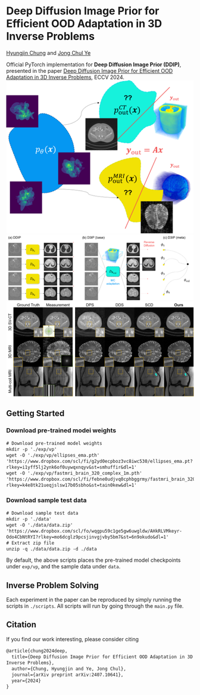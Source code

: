# Deep Diffusion Image Prior for Efficient OOD Adaptation in 3D Inverse Problems

[Hyungjin Chung](https://www.hj-chung.com/) and [Jong Chul Ye](https://bispl.weebly.com/professor.html)  

Official PyTorch implementation for **Deep Diffusion Image Prior (DDIP)**, presented in the paper [Deep Diffusion Image Prior for Efficient OOD Adaptation in 3D Inverse Problems](https://arxiv.org/abs/2303.05754), ECCV 2024.
![problem_setting](./figs/problem_setting.png)
![concept](./figs/concept.png)
![main_results](./figs/main_results.png)

## Getting Started

### Download pre-trained modei weights

```
# Download pre-trained model weights
mkdir -p './exp/vp'
wget -O './exp/vp/ellipses_ema.pth' 'https://www.dropbox.com/scl/fi/g2yd0ecpboz3vc8iwc530/ellipses_ema.pt?rlkey=i1yff5lj2ynk6of0uywqxnqyv&st=smhuffir&dl=1'
wget -O './exp/vp/fastmri_brain_320_complex_1m.pth' 'https://www.dropbox.com/scl/fi/febne0udjvq0cphbggrmy/fastmri_brain_320_complex_1m.pt?rlkey=k4e8tk21ueqjslsw17b05sbho&st=tain0kew&dl=1'
```

### Download sample test data

```
# Download sample test data
mkdir -p './data'
wget -O './data/data.zip' 'https://www.dropbox.com/scl/fo/wqgpu59c1ge5gw6uwgldw/AHkRLVMkeyr-Odo4CbNtRYI?rlkey=mo6dcglz9pcsjinvgjvby5bm7&st=6n9okudo&dl=1'
# Extract zip file
unzip -q ./data/data.zip -d ./data
```

By default, the above scripts places the pre-trained model checkpoints under ```exp/vp```, and the sample data under ```data```.

## Inverse Problem Solving

Each experiment in the paper can be reproduced by simply running the scripts in ```./scripts```. All scripts will run by going through the ```main.py``` file.

## Citation
If you find our work interesting, please consider citing

```
@article{chung2024deep,
  title={Deep Diffusion Image Prior for Efficient OOD Adaptation in 3D Inverse Problems},
  author={Chung, Hyungjin and Ye, Jong Chul},
  journal={arXiv preprint arXiv:2407.10641},
  year={2024}
}
```
